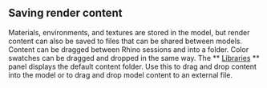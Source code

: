 ﻿
## Saving render content
Materials, environments, and textures are stored in the model, but render content can also be saved to files that can be shared between models. Content can be dragged between Rhino sessions and into a folder.
Color swatches can be dragged and dropped in the same way.
The ** [Libraries](libraries.html) ** panel displays the default content folder. Use this to drag and drop content into the model or to drag and drop model content to an external file.

